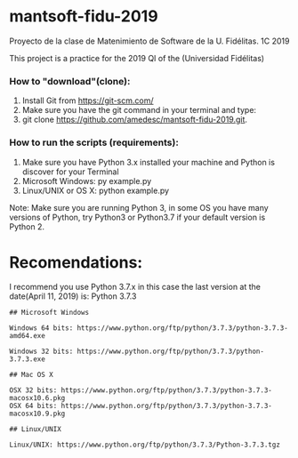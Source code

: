 # mantsoft-fidu-2019
Proyecto de la clase de Matenimiento de Software de la U. Fidélitas. 1C 2019


This project is a practice for the 2019 QI of the (Universidad Fidélitas)

### How to "download"(clone):

1. Install Git from https://git-scm.com/
2. Make sure you have the git command in your terminal and type:
3. git clone https://github.com/amedesc/mantsoft-fidu-2019.git.


### How to run the scripts (requirements):

1. Make sure you have Python 3.x installed your machine and Python is discover for your Terminal
2. Microsoft Windows: py example.py
3. Linux/UNIX or OS X: python example.py

Note: Make sure you are running Python 3, in some OS you have many versions of Python, try Python3 or Python3.7 if your default version is Python 2.


# Recomendations:

I recommend you use Python 3.7.x in this case the last version at the date(April 11, 2019) is: Python 3.7.3

    ## Microsoft Windows
    
    Windows 64 bits: https://www.python.org/ftp/python/3.7.3/python-3.7.3-amd64.exe

    Windows 32 bits: https://www.python.org/ftp/python/3.7.3/python-3.7.3.exe

    ## Mac OS X
    
    OSX 32 bits: https://www.python.org/ftp/python/3.7.3/python-3.7.3-macosx10.6.pkg
    OSX 64 bits: https://www.python.org/ftp/python/3.7.3/python-3.7.3-macosx10.9.pkg
    
    ## Linux/UNIX
    
    Linux/UNIX: https://www.python.org/ftp/python/3.7.3/Python-3.7.3.tgz
    
